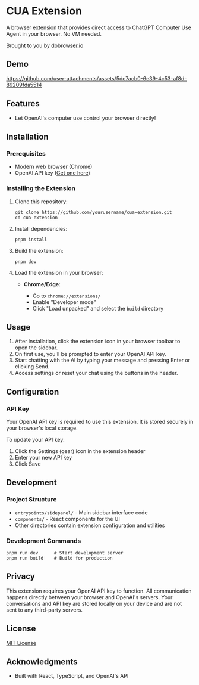 # CUA Extension

A browser extension that provides direct access to ChatGPT Computer Use Agent in your browser. No VM needed.

Brought to you by [dobrowser.io](https://dobrowser.io)

## Demo

https://github.com/user-attachments/assets/5dc7acb0-6e39-4c53-af8d-89209fda5514

## Features

- Let OpenAI's computer use control your browser directly!

## Installation

### Prerequisites

- Modern web browser (Chrome)
- OpenAI API key ([Get one here](https://platform.openai.com/api-keys))

### Installing the Extension

1. Clone this repository:

   ```
   git clone https://github.com/yourusername/cua-extension.git
   cd cua-extension
   ```

2. Install dependencies:

   ```
   pnpm install
   ```

3. Build the extension:

   ```
   pnpm dev
   ```

4. Load the extension in your browser:

   - **Chrome/Edge**:

     - Go to `chrome://extensions/`
     - Enable "Developer mode"
     - Click "Load unpacked" and select the `build` directory

## Usage

1. After installation, click the extension icon in your browser toolbar to open the sidebar.
2. On first use, you'll be prompted to enter your OpenAI API key.
3. Start chatting with the AI by typing your message and pressing Enter or clicking Send.
4. Access settings or reset your chat using the buttons in the header.

## Configuration

### API Key

Your OpenAI API key is required to use this extension. It is stored securely in your browser's local storage.

To update your API key:

1. Click the Settings (gear) icon in the extension header
2. Enter your new API key
3. Click Save

## Development

### Project Structure

- `entrypoints/sidepanel/` - Main sidebar interface code
- `components/` - React components for the UI
- Other directories contain extension configuration and utilities

### Development Commands

```
pnpm run dev      # Start development server
pnpm run build    # Build for production
```

## Privacy

This extension requires your OpenAI API key to function. All communication happens directly between your browser and OpenAI's servers. Your conversations and API key are stored locally on your device and are not sent to any third-party servers.

## License

[MIT License](LICENSE)

## Acknowledgments

- Built with React, TypeScript, and OpenAI's API
